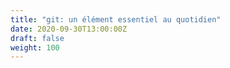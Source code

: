 ```yaml
---
title: "git: un élément essentiel au quotidien"
date: 2020-09-30T13:00:00Z
draft: false
weight: 100
---
```


